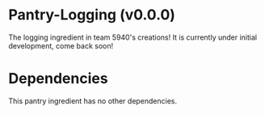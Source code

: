 # Pantry-Logging (v0.0.0)
The logging ingredient in team 5940's creations! It is currently under initial development, come back soon!

# Dependencies
This pantry ingredient has no other dependencies.
